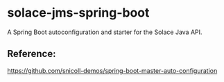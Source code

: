 # solace-jms-spring-boot
A Spring Boot autoconfiguration and starter for the Solace Java API.


## Reference:

https://github.com/snicoll-demos/spring-boot-master-auto-configuration
